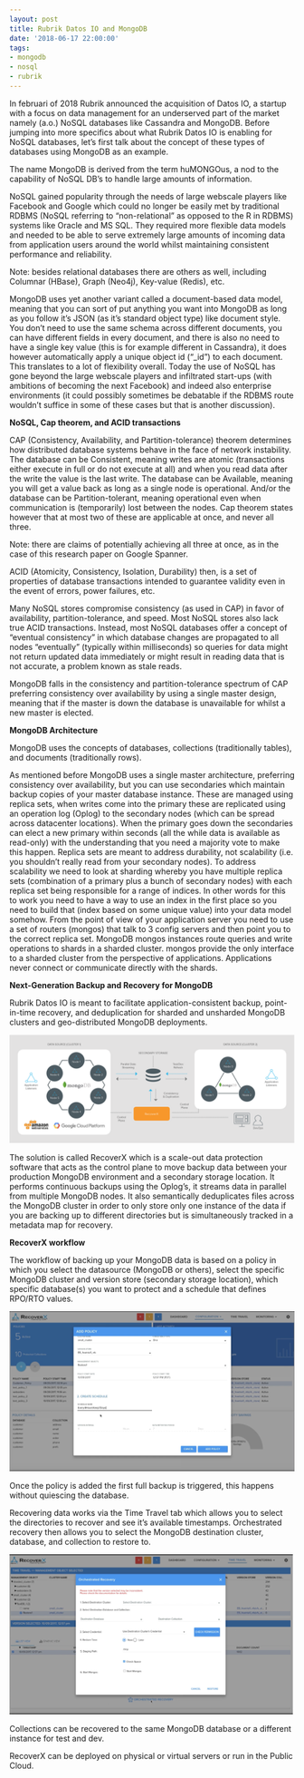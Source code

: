 ```yaml
---
layout: post
title: Rubrik Datos IO and MongoDB
date: '2018-06-17 22:00:00'
tags:
- mongodb
- nosql
- rubrik
---
```


In februari of 2018 Rubrik announced the acquisition of Datos IO, a startup with a focus on data management for an underserved part of the market namely (a.o.) NoSQL databases like Cassandra and MongoDB. Before jumping into more specifics about what Rubrik Datos IO is enabling for NoSQL databases, let’s first talk about the concept of these types of databases using MongoDB as an example.

The name MongoDB is derived from the term huMONGOus, a nod to the capability of NoSQL DB’s to handle large amounts of information.

NoSQL gained popularity through the needs of large webscale players like Facebook and Google which could no longer be easily met by traditional RDBMS (NoSQL referring to “non-relational” as opposed to the R in RDBMS) systems like Oracle and MS SQL. They required more flexible data models and needed to be able to serve extremely large amounts of incoming data from application users around the world whilst maintaining consistent performance and reliability.

Note: besides relational databases there are others as well, including Columnar (HBase), Graph (Neo4j), Key-value (Redis), etc.

MongoDB uses yet another variant called a document-based data model, meaning that you can sort of put anything you want into MongoDB as long as you follow it’s JSON (as it’s standard object type) like document style. You don’t need to use the same schema across different documents, you can have different fields in every document, and there is also no need to have a single key value (this is for example different in Cassandra), it does however automatically apply a unique object id (“\_id”) to each document. This translates to a lot of flexibility overall. Today the use of NoSQL has gone beyond the large webscale players and infiltrated start-ups (with ambitions of becoming the next Facebook) and indeed also enterprise environments (it could possibly sometimes be debatable if the RDBMS route wouldn’t suffice in some of these cases but that is another discussion).

**NoSQL, Cap theorem, and ACID transactions**

CAP (Consistency, Availability, and Partition-tolerance) theorem determines how distributed database systems behave in the face of network instability. The database can be Consistent, meaning writes are atomic (transactions either execute in full or do not execute at all) and when you read data after the write the value is the last write. The database can be Available, meaning you will get a value back as long as a single node is operational. And/or the database can be Partition-tolerant, meaning operational even when communication is (temporarily) lost between the nodes. Cap theorem states however that at most two of these are applicable at once, and never all three.

Note: there are claims of potentially achieving all three at once, as in the case of this research paper on Google Spanner.

ACID (Atomicity, Consistency, Isolation, Durability) then, is a set of properties of database transactions intended to guarantee validity even in the event of errors, power failures, etc.

Many NoSQL stores compromise consistency (as used in CAP) in favor of availability, partition-tolerance, and speed. Most NoSQL stores also lack true ACID transactions. Instead, most NoSQL databases offer a concept of “eventual consistency” in which database changes are propagated to all nodes “eventually” (typically within milliseconds) so queries for data might not return updated data immediately or might result in reading data that is not accurate, a problem known as stale reads.

MongoDB falls in the consistency and partition-tolerance spectrum of CAP preferring consistency over availability by using a single master design, meaning that if the master is down the database is unavailable for whilst a new master is elected.

**MongoDB Architecture**

MongoDB uses the concepts of databases, collections (traditionally tables), and documents (traditionally rows).

As mentioned before MongoDB uses a single master architecture, preferring consistency over availability, but you can use secondaries which maintain backup copies of your master database instance. These are managed using replica sets, when writes come into the primary these are replicated using an operation log (Oplog) to the secondary nodes (which can be spread across datacenter locations). When the primary goes down the secondaries can elect a new primary within seconds (all the while data is available as read-only) with the understanding that you need a majority vote to make this happen. Replica sets are meant to address durability, not scalability (i.e. you shouldn’t really read from your secondary nodes). To address scalability we need to look at sharding whereby you have multiple replica sets (combination of a primary plus a bunch of secondary nodes) with each replica set being responsible for a range of indices. In other words for this to work you need to have a way to use an index in the first place so you need to build that (index based on some unique value) into your data model somehow. From the point of view of your application server you need to use a set of routers (mongos) that talk to 3 config servers and then point you to the correct replica set. MongoDB mongos instances route queries and write operations to shards in a sharded cluster. mongos provide the only interface to a sharded cluster from the perspective of applications. Applications never connect or communicate directly with the shards.

**Next-Generation Backup and Recovery for MongoDB**

Rubrik Datos IO is meant to facilitate application-consistent backup, point-in-time recovery, and deduplication for sharded and unsharded MongoDB clusters and geo-distributed MongoDB deployments.

<img src="/assets/img/mongodb-image.png">

The solution is called RecoverX which is a scale-out data protection software that acts as the control plane to move backup data between your production MongoDB environment and a secondary storage location. It performs continuous backups using the Oplog’s, it streams data in parallel from multiple MongoDB nodes. It also semantically deduplicates files across the MongoDB cluster in order to only store only one instance of the data if you are backing up to different directories but is simultaneously tracked in a metadata map for recovery.

**RecoverX workflow**

The workflow of backing up your MongoDB data is based on a policy in which you select the datasource (MongoDB or others), select the specific MongoDB cluster and version store (secondary storage location), which specific database(s) you want to protect and a schedule that defines RPO/RTO values.

<img src="/assets/img/recoverx1.png">

Once the policy is added the first full backup is triggered, this happens without quiescing the database.

Recovering data works via the Time Travel tab which allows you to select the directories to recover and see it’s available timestamps. Orchestrated recovery then allows you to select the MongoDB destination cluster, database, and collection to restore to.

<img src="/assets/img/recoverx2.png">

Collections can be recovered to the same MongoDB database or a different instance for test and dev.

RecoverX can be deployed on physical or virtual servers or run in the Public Cloud.

